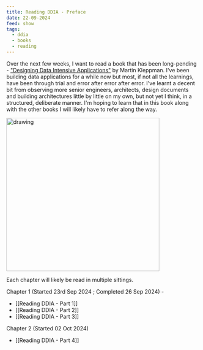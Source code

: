 ```yaml
---
title: Reading DDIA - Preface
date: 22-09-2024
feed: show
tags:
  - ddia
  - books
  - reading
---
```

Over the next few weeks, I want to read a book that has been long-pending - ["Designing Data Intensive Applications"](https://www.amazon.in/Designing-Data-Intensive-Applications-Reliable-Maintainable/dp/9352135245) by Martin Kleppman. I've been building data applications for a while now but most, if not all the learnings, have been through trial and error after error after error. I've learnt a decent bit from observing more senior engineers, architects, design documents and building architectures little by little on my own, but not yet I think, in a structured, deliberate manner. I'm hoping to learn that in this book along with the other books I will likely have to refer along the way. 


<img src="https://dataintensive.net/images/book-cover.png" alt="drawing" style="width:400px;"/>


Each chapter will likely be read in multiple sittings. 

Chapter 1 (Started 23rd Sep 2024 ; Completed 26 Sep 2024) - 
- [[Reading DDIA - Part 1]]
- [[Reading DDIA - Part 2]]
- [[Reading DDIA - Part 3]]

Chapter 2 (Started 02 Oct 2024)
- [[Reading DDIA - Part 4]]

